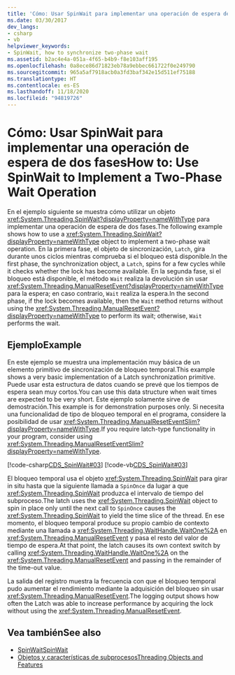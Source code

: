 ```yaml
---
title: 'Cómo: Usar SpinWait para implementar una operación de espera de dos fases'
ms.date: 03/30/2017
dev_langs:
- csharp
- vb
helpviewer_keywords:
- SpinWait, how to synchronize two-phase wait
ms.assetid: b2ac4e4a-051a-4f65-b4b9-f8e103aff195
ms.openlocfilehash: 0a8ece86d71823eb78a9ebbec661722f0e249790
ms.sourcegitcommit: 965a5af7918acb0a3fd3baf342e15d511ef75188
ms.translationtype: HT
ms.contentlocale: es-ES
ms.lasthandoff: 11/18/2020
ms.locfileid: "94819726"
---
```

# <a name="how-to-use-spinwait-to-implement-a-two-phase-wait-operation"></a><span data-ttu-id="b983e-102">Cómo: Usar SpinWait para implementar una operación de espera de dos fases</span><span class="sxs-lookup"><span data-stu-id="b983e-102">How to: Use SpinWait to Implement a Two-Phase Wait Operation</span></span>
<span data-ttu-id="b983e-103">En el ejemplo siguiente se muestra cómo utilizar un objeto <xref:System.Threading.SpinWait?displayProperty=nameWithType> para implementar una operación de espera de dos fases.</span><span class="sxs-lookup"><span data-stu-id="b983e-103">The following example shows how to use a <xref:System.Threading.SpinWait?displayProperty=nameWithType> object to implement a two-phase wait operation.</span></span> <span data-ttu-id="b983e-104">En la primera fase, el objeto de sincronización, `Latch`, gira durante unos ciclos mientras comprueba si el bloqueo está disponible.</span><span class="sxs-lookup"><span data-stu-id="b983e-104">In the first phase, the synchronization object, a `Latch`, spins for a few cycles while it checks whether the lock has become available.</span></span> <span data-ttu-id="b983e-105">En la segunda fase, si el bloqueo está disponible, el método `Wait` realiza la devolución sin usar <xref:System.Threading.ManualResetEvent?displayProperty=nameWithType> para la espera; en caso contrario, `Wait` realiza la espera.</span><span class="sxs-lookup"><span data-stu-id="b983e-105">In the second phase, if the lock becomes available, then the `Wait` method returns without using the <xref:System.Threading.ManualResetEvent?displayProperty=nameWithType> to perform its wait; otherwise, `Wait` performs the wait.</span></span>  
  
## <a name="example"></a><span data-ttu-id="b983e-106">Ejemplo</span><span class="sxs-lookup"><span data-stu-id="b983e-106">Example</span></span>  
 <span data-ttu-id="b983e-107">En este ejemplo se muestra una implementación muy básica de un elemento primitivo de sincronización de bloqueo temporal.</span><span class="sxs-lookup"><span data-stu-id="b983e-107">This example shows a very basic implementation of a Latch synchronization primitive.</span></span> <span data-ttu-id="b983e-108">Puede usar esta estructura de datos cuando se prevé que los tiempos de espera sean muy cortos.</span><span class="sxs-lookup"><span data-stu-id="b983e-108">You can use this data structure when wait times are expected to be very short.</span></span> <span data-ttu-id="b983e-109">Este ejemplo solamente sirve de demostración.</span><span class="sxs-lookup"><span data-stu-id="b983e-109">This example is for demonstration purposes only.</span></span> <span data-ttu-id="b983e-110">Si necesita una funcionalidad de tipo de bloqueo temporal en el programa, considere la posibilidad de usar <xref:System.Threading.ManualResetEventSlim?displayProperty=nameWithType>.</span><span class="sxs-lookup"><span data-stu-id="b983e-110">If you require latch-type functionality in your program, consider using <xref:System.Threading.ManualResetEventSlim?displayProperty=nameWithType>.</span></span>  
  
 [!code-csharp[CDS_SpinWait#03](../../../samples/snippets/csharp/VS_Snippets_Misc/cds_spinwait/cs/spinwait03.cs#03)]
 [!code-vb[CDS_SpinWait#03](../../../samples/snippets/visualbasic/VS_Snippets_Misc/cds_spinwait/vb/spinwait2.vb#03)]  
  
 <span data-ttu-id="b983e-111">El bloqueo temporal usa el objeto <xref:System.Threading.SpinWait> para girar in situ hasta que la siguiente llamada a `SpinOnce` da lugar a que <xref:System.Threading.SpinWait> produzca el intervalo de tiempo del subproceso.</span><span class="sxs-lookup"><span data-stu-id="b983e-111">The latch uses the <xref:System.Threading.SpinWait> object to spin in place only until the next call to `SpinOnce` causes the <xref:System.Threading.SpinWait> to yield the time slice of the thread.</span></span> <span data-ttu-id="b983e-112">En ese momento, el bloqueo temporal produce su propio cambio de contexto mediante una llamada a <xref:System.Threading.WaitHandle.WaitOne%2A> en <xref:System.Threading.ManualResetEvent> y pasa el resto del valor de tiempo de espera.</span><span class="sxs-lookup"><span data-stu-id="b983e-112">At that point, the latch causes its own context switch by calling <xref:System.Threading.WaitHandle.WaitOne%2A> on the <xref:System.Threading.ManualResetEvent> and passing in the remainder of the time-out value.</span></span>  
  
 <span data-ttu-id="b983e-113">La salida del registro muestra la frecuencia con que el bloqueo temporal pudo aumentar el rendimiento mediante la adquisición del bloqueo sin usar <xref:System.Threading.ManualResetEvent>.</span><span class="sxs-lookup"><span data-stu-id="b983e-113">The logging output shows how often the Latch was able to increase performance by acquiring the lock without using the <xref:System.Threading.ManualResetEvent>.</span></span>  
  
## <a name="see-also"></a><span data-ttu-id="b983e-114">Vea también</span><span class="sxs-lookup"><span data-stu-id="b983e-114">See also</span></span>

- [<span data-ttu-id="b983e-115">SpinWait</span><span class="sxs-lookup"><span data-stu-id="b983e-115">SpinWait</span></span>](spinwait.md)
- [<span data-ttu-id="b983e-116">Objetos y características de subprocesos</span><span class="sxs-lookup"><span data-stu-id="b983e-116">Threading Objects and Features</span></span>](threading-objects-and-features.md)
